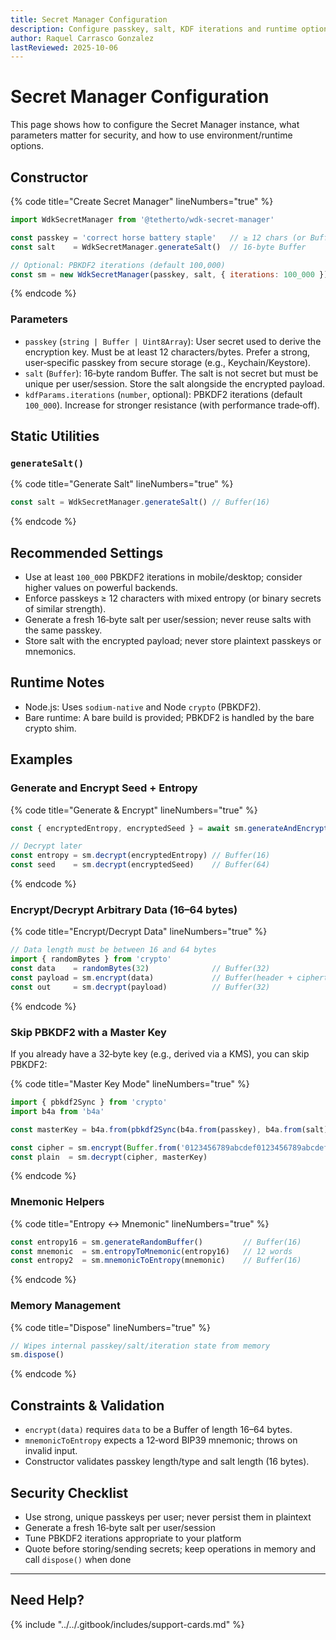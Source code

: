 ```yaml
---
title: Secret Manager Configuration
description: Configure passkey, salt, KDF iterations and runtime options for @tetherto/wdk-secret-manager
author: Raquel Carrasco Gonzalez
lastReviewed: 2025-10-06
---
```



# Secret Manager Configuration

This page shows how to configure the Secret Manager instance, what parameters matter for security, and how to use environment/runtime options.

## Constructor

{% code title="Create Secret Manager" lineNumbers="true" %}
```javascript
import WdkSecretManager from '@tetherto/wdk-secret-manager'

const passkey = 'correct horse battery staple'   // ≥ 12 chars (or Buffer/Uint8Array ≥ 12 bytes)
const salt    = WdkSecretManager.generateSalt()  // 16‑byte Buffer

// Optional: PBKDF2 iterations (default 100,000)
const sm = new WdkSecretManager(passkey, salt, { iterations: 100_000 })
```
{% endcode %}

### Parameters

- `passkey` (`string | Buffer | Uint8Array`): User secret used to derive the encryption key. Must be at least 12 characters/bytes. Prefer a strong, user‑specific passkey from secure storage (e.g., Keychain/Keystore).
- `salt` (`Buffer`): 16‑byte random Buffer. The salt is not secret but must be unique per user/session. Store the salt alongside the encrypted payload.
- `kdfParams.iterations` (`number`, optional): PBKDF2 iterations (default `100_000`). Increase for stronger resistance (with performance trade‑off).

## Static Utilities

### `generateSalt()`

{% code title="Generate Salt" lineNumbers="true" %}
```javascript
const salt = WdkSecretManager.generateSalt() // Buffer(16)
```
{% endcode %}

## Recommended Settings

- Use at least `100_000` PBKDF2 iterations in mobile/desktop; consider higher values on powerful backends.
- Enforce passkeys ≥ 12 characters with mixed entropy (or binary secrets of similar strength).
- Generate a fresh 16‑byte salt per user/session; never reuse salts with the same passkey.
- Store salt with the encrypted payload; never store plaintext passkeys or mnemonics.

## Runtime Notes

- Node.js: Uses `sodium-native` and Node `crypto` (PBKDF2).
- Bare runtime: A bare build is provided; PBKDF2 is handled by the bare crypto shim.

## Examples

### Generate and Encrypt Seed + Entropy

{% code title="Generate & Encrypt" lineNumbers="true" %}
```javascript
const { encryptedEntropy, encryptedSeed } = await sm.generateAndEncrypt()

// Decrypt later
const entropy = sm.decrypt(encryptedEntropy) // Buffer(16)
const seed    = sm.decrypt(encryptedSeed)    // Buffer(64)
```
{% endcode %}

### Encrypt/Decrypt Arbitrary Data (16–64 bytes)

{% code title="Encrypt/Decrypt Data" lineNumbers="true" %}
```javascript
// Data length must be between 16 and 64 bytes
import { randomBytes } from 'crypto'
const data    = randomBytes(32)              // Buffer(32)
const payload = sm.encrypt(data)             // Buffer(header + ciphertext)
const out     = sm.decrypt(payload)          // Buffer(32)
```
{% endcode %}

### Skip PBKDF2 with a Master Key

If you already have a 32‑byte key (e.g., derived via a KMS), you can skip PBKDF2:

{% code title="Master Key Mode" lineNumbers="true" %}
```javascript
import { pbkdf2Sync } from 'crypto'
import b4a from 'b4a'

const masterKey = b4a.from(pbkdf2Sync(b4a.from(passkey), b4a.from(salt), 100_000, 32, 'sha256'))

const cipher = sm.encrypt(Buffer.from('0123456789abcdef0123456789abcdef'), masterKey)
const plain  = sm.decrypt(cipher, masterKey)
```
{% endcode %}

### Mnemonic Helpers

{% code title="Entropy ↔ Mnemonic" lineNumbers="true" %}
```javascript
const entropy16 = sm.generateRandomBuffer()         // Buffer(16)
const mnemonic  = sm.entropyToMnemonic(entropy16)   // 12 words
const entropy2  = sm.mnemonicToEntropy(mnemonic)    // Buffer(16)
```
{% endcode %}

### Memory Management

{% code title="Dispose" lineNumbers="true" %}
```javascript
// Wipes internal passkey/salt/iteration state from memory
sm.dispose()
```
{% endcode %}

## Constraints & Validation

- `encrypt(data)` requires `data` to be a Buffer of length 16–64 bytes.
- `mnemonicToEntropy` expects a 12‑word BIP39 mnemonic; throws on invalid input.
- Constructor validates passkey length/type and salt length (16 bytes).

## Security Checklist

- Use strong, unique passkeys per user; never persist them in plaintext
- Generate a fresh 16‑byte salt per user/session
- Tune PBKDF2 iterations appropriate to your platform
- Quote before storing/sending secrets; keep operations in memory and call `dispose()` when done

***

## Need Help?

{% include "../../.gitbook/includes/support-cards.md" %}
